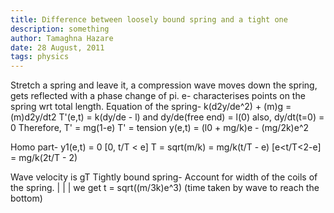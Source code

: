 ```yaml
---
title: Difference between loosely bound spring and a tight one
description: something
author: Tamaghna Hazare
date: 28 August, 2011
tags: physics
---
```


Stretch a spring and leave it, a compression wave moves down the spring, gets reflected with a phase change of pi.
e- characterises points on the spring wrt total length. 
Equation of the spring- k(d2y/de^2) + (m)g = (m)d2y/dt2
T'(e,t) = k(dy/de - l) and dy/de(free end) = l(0)
also, dy/dt(t=0) = 0
Therefore, T' = mg(1-e)        T' = tension
y(e,t) = (l0 + mg/k)e - (mg/2k)e^2

Homo part-
y1(e,t) = 0 [0, t/T < e]       T = sqrt(m/k)
= mg/k(t/T - e) [e<t/T<2-e]
= mg/k(2t/T - 2)

Wave velocity is gT
Tightly bound spring- 
Account for width of the coils of the spring.
|
|
|
we get t = sqrt((m/3k)e^3) (time taken by wave to reach the bottom)
